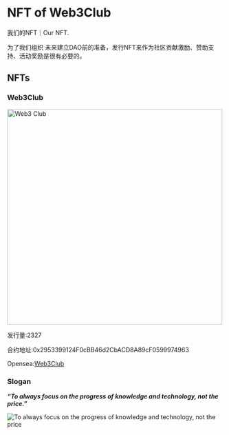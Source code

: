 # NFT of Web3Club
我们的NFT｜Our NFT.

为了我们组织 未来建立DAO前的准备，发行NFT来作为社区贡献激励、赞助支持、活动奖励是很有必要的。

## NFTs

### Web3Club

<img alt="Web3 Club" height="500" src="https://github.com/Web3-Club/NFT/assets/76860915/9599a426-2b35-4e4c-845f-6fbad1d3d4e2" width="500"/>

发行量:2327 

合约地址:0x2953399124F0cBB46d2CbACD8A89cF0599974963

Opensea:[Web3Club](https://opensea.io/assets/matic/0x2953399124f0cbb46d2cbacd8a89cf0599974963/84925260858913545797852925791820662612596522839900474158736812801772585224471)

### Slogan

***“To always focus on the progress of knowledge and technology, not the price.”***


![To always focus on the progress of knowledge and technology, not the price](https://github.com/Web3-Club/NFT/assets/76860915/142f7fa9-01a6-4c07-a1aa-5477e0ae60e1)




